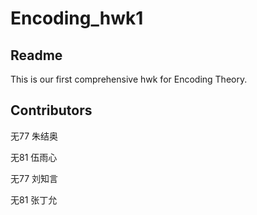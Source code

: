 # Encoding_hwk1

## Readme
This is our first comprehensive hwk for Encoding Theory.

## Contributors
无77 朱结奥

无81 伍雨心

无77 刘知言

无81 张丁允

